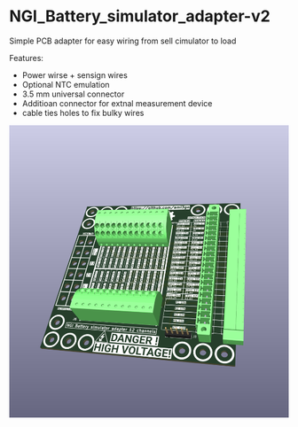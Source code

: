 # NGI_Battery_simulator_adapter-v2
 Simple PCB adapter for easy wiring from sell cimulator to load

 Features: 
 - Power wirse +  sensign wires
 - Optional NTC emulation
 - 3.5 mm universal connector
 - Additioan connector for extnal measurement device
 - cable ties holes to fix bulky wires


![Rander picture](https://github.com/ami3go/NGI_Battery_simulator_adapter-v2/blob/main/Pictures/NGI_Battery_simulator_adapter.png)
